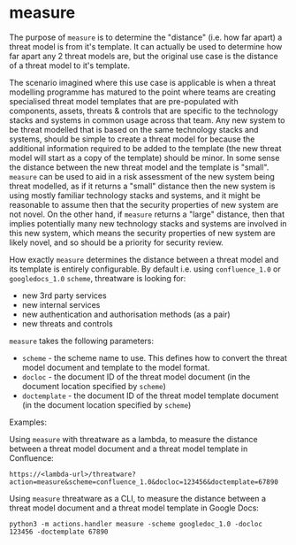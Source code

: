 # measure

The purpose of `measure` is to determine the "distance" (i.e. how far apart) a threat model is from it's template.  It can actually be used to determine how far apart any 2 threat models are, but the original use case is the distance of a threat model to it's template.

The scenario imagined where this use case is applicable is when a threat modelling programme has matured to the point where teams are creating specialised threat model templates that are pre-populated with components, assets, threats & controls that are specific to the technology stacks and systems in common usage across that team.  Any new system to be threat modelled that is based on the same technology stacks and systems, should be simple to create a threat model for because the additional information required to be added to the template (the new threat model will start as a copy of the template) should be minor.  In some sense the distance between the new threat model and the template is "small".  `measure` can be used to aid in a risk assessment of the new system being threat modelled, as if it returns a "small" distance then the new system is using mostly familiar technology stacks and systems, and it might be reasonable to assume then that the security properties of new system are not novel.  On the other hand, if `measure` returns a "large" distance, then that implies potentially many new technology stacks and systems are involved in this new system, which means the security properties of new system are likely novel, and so should be a priority for security review.

How exactly `measure` determines the distance between a threat model and its template is entirely configurable.  By default i.e. using `confluence_1.0` or `googledocs_1.0` `scheme`, threatware is looking for:
- new 3rd party services
- new internal services
- new authentication and authorisation methods (as a pair)
- new threats and controls

`measure` takes the following parameters:

- `scheme` - the scheme name to use.  This defines how to convert the threat model document and template to the model format.
- `docloc` - the document ID of the threat model document (in the document location specified by `scheme`)
- `doctemplate` - the document ID of the threat model template document (in the document location specified by `scheme`)

Examples:

Using `measure` with threatware as a lambda, to measure the distance between a threat model document and a threat model template in Confluence:

    https://<lambda-url>/threatware?action=measure&scheme=confluence_1.0&docloc=123456&doctemplate=67890

Using `measure` threatware as a CLI, to measure the distance between a threat model document and a threat model template in Google Docs:

    python3 -m actions.handler measure -scheme googledoc_1.0 -docloc 123456 -doctemplate 67890